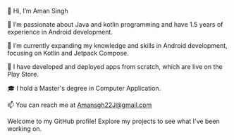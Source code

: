 👋 Hi, I’m Aman Singh

👀 I’m passionate about Java and kotlin programming and have 1.5 years of experience in Android development.

🌱 I’m currently expanding my knowledge and skills in Android development, focusing on Kotlin and Jetpack Compose.

📱 I have developed and deployed apps from scratch, which are live on the Play Store.

🎓 I hold a Master's degree in Computer Application.

📫 You can reach me at Amansgh22J@gmail.com

Welcome to my GitHub profile! Explore my projects to see what I've been working on.
